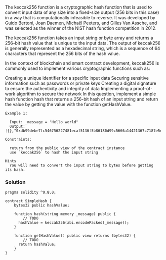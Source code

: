 The keccak256 function is a cryptographic hash function that is used to convert input data of any size into a fixed-size output (256 bits in this case) in a way that is computationally infeasible to reverse. It was developed by Guido Bertoni, Joan Daemen, Michaël Peeters, and Gilles Van Assche, and was selected as the winner of the NIST hash function competition in 2012.

The keccak256 function takes an input string or byte array and returns a 256-bit hash value that is unique to the input data. The output of keccak256 is generally represented as a hexadecimal string, which is a sequence of 64 characters that represent the 256 bits of the hash value.

In the context of blockchain and smart contract development, keccak256 is commonly used to implement various cryptographic functions such as:

Creating a unique identifier for a specific input data
Securing sensitive information such as passwords or private keys
Creating a digital signature to ensure the authenticity and integrity of data
Implementing a proof-of-work algorithm to secure the network
In this question, implement a simple hash function hash that returns a 256-bit hash of an input string and return the value by getting the value with the function getHashValue.

```
Example 1:

  Input: _message = "Hello world"
  Output: [{},"0xdb99debe7fc546756227481ecaf5136f5b86180d99c5666a14421367c7187e5c"]
  
Constraints:

  return from the public view of the contract instance
  use `keccak256` to hash the input string

Hints
  You will need to convert the input string to bytes before getting its hash.
```

### Solution

```
pragma solidity ^0.8.0;

contract SimpleHash {
    bytes32 public hashValue;

    function hash(string memory _message) public {
        // TODO
      hashValue = keccak256(abi.encodePacked(_message));
    }

    function getHashValue() public view returns (bytes32) {
        // TODO
      return hashValue;
    }
}
```
